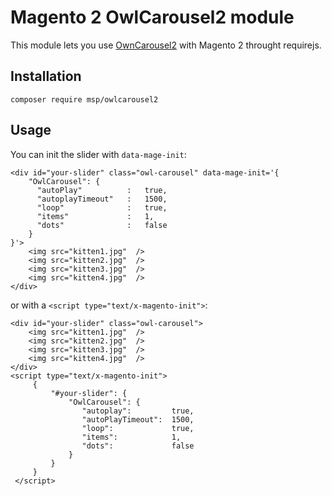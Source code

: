 # Magento 2 OwlCarousel2 module
This module lets you use [OwnCarousel2](https://github.com/OwlCarousel2/OwlCarousel2) with Magento 2 throught requirejs.

## Installation
```
composer require msp/owlcarousel2
```
## Usage
You can init the slider with `data-mage-init`:
```
<div id="your-slider" class="owl-carousel" data-mage-init='{
    "OwlCarousel": {
      "autoPlay"          :   true,
      "autoplayTimeout"   :   1500,
      "loop"              :   true,
      "items"             :   1,
      "dots"              :   false
    }
}'>
    <img src="kitten1.jpg"  />
    <img src="kitten2.jpg"  />
    <img src="kitten3.jpg"  />
    <img src="kitten4.jpg"  />
</div>
```
or with a `<script type="text/x-magento-init">`:
```
<div id="your-slider" class="owl-carousel">
    <img src="kitten1.jpg"  />
    <img src="kitten2.jpg"  />
    <img src="kitten3.jpg"  />
    <img src="kitten4.jpg"  />
</div>
<script type="text/x-magento-init">
     {
         "#your-slider": {
             "OwlCarousel": {
                "autoplay":         true,
                "autoPlayTimeout":  1500,
                "loop":             true,
                "items":            1,
                "dots":             false
             }
         }
     }
 </script>
```
